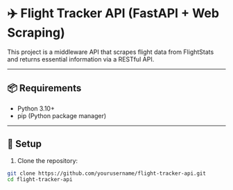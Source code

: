 # ✈️ Flight Tracker API (FastAPI + Web Scraping)

This project is a middleware API that scrapes flight data from FlightStats and returns essential information via a RESTful API.

---

## 📦 Requirements

- Python 3.10+
- pip (Python package manager)

---

## 🚀 Setup

1. Clone the repository:

```bash
git clone https://github.com/yourusername/flight-tracker-api.git
cd flight-tracker-api
